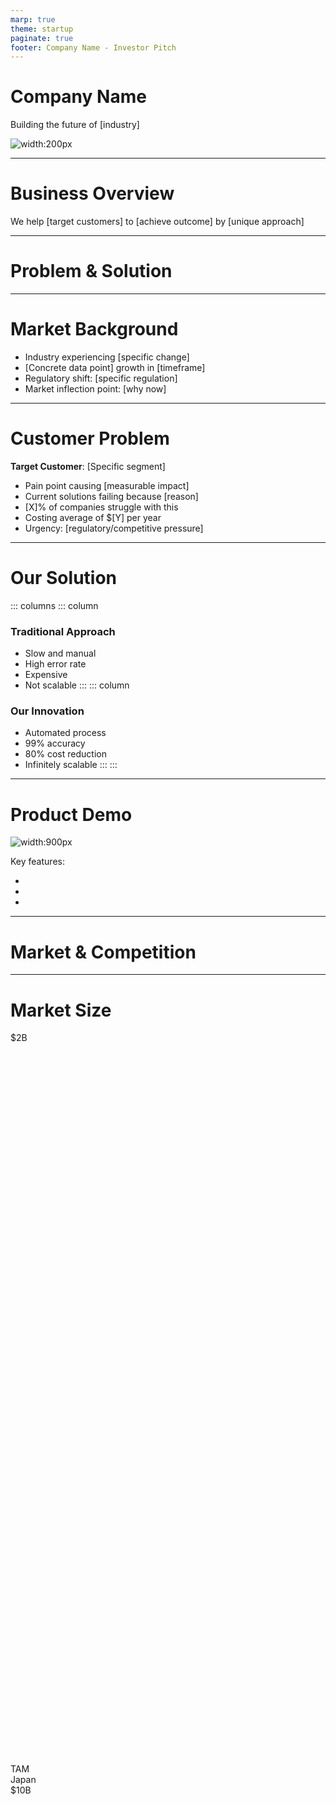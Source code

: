 ```yaml
---
marp: true
theme: startup
paginate: true
footer: Company Name - Investor Pitch
---
```


<!-- _class: title -->

# Company Name

Building the future of [industry]

![width:200px](../assets/images/logo-placeholder.png)

---

# Business Overview

<!-- 15 seconds max - visual diagram recommended for complex businesses -->

We help [target customers] to [achieve outcome] by [unique approach]

---

<!-- _class: section -->

# Problem & Solution

---

# Market Background

<!-- Context for unfamiliar audiences - 10-20 seconds -->

- Industry experiencing [specific change]
- [Concrete data point] growth in [timeframe]
- Regulatory shift: [specific regulation]
- Market inflection point: [why now]

---

# Customer Problem

<!-- WHO is the customer and WHAT is their pain -->

**Target Customer**: [Specific segment]

- Pain point causing [measurable impact]
- Current solutions failing because [reason]
- [X]% of companies struggle with this
- Costing average of $[Y] per year
- Urgency: [regulatory/competitive pressure]

---

# Our Solution

<!-- WHY this solution - show problem-solution fit -->

::: columns
::: column
### Traditional Approach
- Slow and manual
- High error rate
- Expensive
- Not scalable
:::
::: column
### Our Innovation
- Automated process
- 99% accuracy
- 80% cost reduction
- Infinitely scalable
:::
:::

---

# Product Demo

<!-- Screenshot or mockup - show actual product -->

![width:900px](../assets/images/product-screenshot.png)

Key features:
- [Feature 1]: [Benefit]
- [Feature 2]: [Benefit]
- [Feature 3]: [Benefit]

---

<!-- _class: section -->

# Market & Competition

---

# Market Size

<div class="market-size">
  <div class="market-segment">
    <div class="market-bar" style="height: 30%">$2B</div>
    <div class="market-label">TAM<br>Japan</div>
  </div>
  <div class="market-segment">
    <div class="market-bar" style="height: 60%">$10B</div>
    <div class="market-label">TAM<br>Asia</div>
  </div>
  <div class="market-segment">
    <div class="market-bar" style="height: 100%">$50B</div>
    <div class="market-label">TAM<br>Global</div>
  </div>
</div>

Growing at 25% CAGR

---

# Competitive Landscape

<table class="competition-table">
<tr>
  <th>Company</th>
  <th>Performance</th>
  <th>Price</th>
  <th>Scalability</th>
  <th>Valuation</th>
</tr>
<tr>
  <td>Competitor A</td>
  <td>70%</td>
  <td>$$$</td>
  <td>Limited</td>
  <td>$500M</td>
</tr>
<tr>
  <td>Competitor B</td>
  <td>60%</td>
  <td>$$</td>
  <td>Medium</td>
  <td>$300M</td>
</tr>
<tr>
  <td><strong>Us</strong></td>
  <td><strong>95%</strong></td>
  <td><strong>$</strong></td>
  <td><strong>High</strong></td>
  <td><strong>-</strong></td>
</tr>
</table>

**Our advantage**: 10x better performance at 1/10 the cost

---

# How We Win

**Game Rules**: First to achieve network effects wins

**Victory Condition**: 10,000 enterprise customers

**Our Strategy**:
1. Land with SMBs (faster sales cycle)
2. Expand to enterprise (higher revenue)
3. Build ecosystem (lock-in effect)

**Defensibility**: Network effects + switching costs

---

<!-- _class: section -->

# Traction & Team

---

<!-- _class: traction -->

# Traction

<div class="metrics">
  <div class="metric">
    <div class="metric-value">$1.2M</div>
    <div class="metric-label">ARR</div>
  </div>
  <div class="metric">
    <div class="metric-value">150%</div>
    <div class="metric-label">YoY Growth</div>
  </div>
  <div class="metric">
    <div class="metric-value">45</div>
    <div class="metric-label">Enterprise Customers</div>
  </div>
</div>

<div class="validation">
  <span class="validation-icon">✓</span>
  LOI from Fortune 500 company
</div>

---

# Business Model

**Simple SaaS model**:
- Subscription: $1,000-10,000/month per company
- Usage-based pricing for enterprise
- 90% gross margins
- <12 month payback period

**Unit Economics**:
- CAC: $5,000
- LTV: $150,000
- LTV/CAC: 30x

---

# Team

<div class="team-grid">
  <div class="team-member">
    <img src="../assets/images/ceo-photo.png">
    <div class="team-member-info">
      <h3>CEO Name</h3>
      <p>Ex-Google, 10y in industry<br>Built & sold previous startup</p>
    </div>
  </div>
  <div class="team-member">
    <img src="../assets/images/cto-photo.png">
    <div class="team-member-info">
      <h3>CTO Name</h3>
      <p>PhD in AI, Ex-Amazon<br>20+ patents in field</p>
    </div>
  </div>
</div>

**Why us**: Deep industry expertise + technical excellence

---

<!-- _class: ask -->

# Ask

- **Raising**: $10M Series A
- **Use of funds**: 
  - R&D: 40%
  - Sales & Marketing: 40%
  - Operations: 20%
- **Looking for**: 
  - Strategic investors in [industry]
  - Board expertise in scaling SaaS
  - Introductions to enterprise customers

---

# Thank You

**Contact**: ceo@company.com

**Next steps**:
1. Deep dive on technology
2. Customer reference calls
3. Financial model review

Questions?